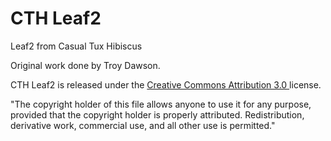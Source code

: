 # CTH Leaf2

Leaf2 from Casual Tux Hibiscus

Original work done by Troy Dawson.

CTH Leaf2 is released under the <a href="http://creativecommons.org/licenses/by/3.0/"> Creative Commons Attribution 3.0 </a> license.

&quot;The copyright holder of this file allows anyone to use it for any purpose, provided that the copyright holder is properly attributed. Redistribution, derivative work, commercial use, and all other use is permitted.&quot;
